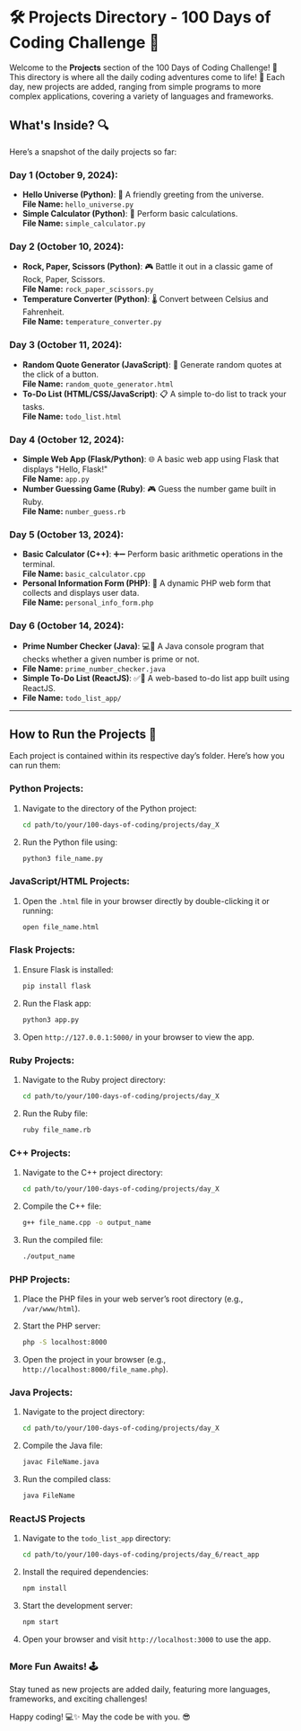 # 🛠️ Projects Directory - 100 Days of Coding Challenge 🎯

Welcome to the **Projects** section of the 100 Days of Coding Challenge! 🎉  
This directory is where all the daily coding adventures come to life! 🌟 Each day, new projects are added, ranging from simple programs to more complex applications, covering a variety of languages and frameworks.

## What's Inside? 🔍

Here’s a snapshot of the daily projects so far:

### Day 1 (October 9, 2024):
- **Hello Universe (Python)**: 🌌 A friendly greeting from the universe.  
  **File Name:** `hello_universe.py`
- **Simple Calculator (Python)**: 🧮 Perform basic calculations.  
  **File Name:** `simple_calculator.py`

### Day 2 (October 10, 2024):
- **Rock, Paper, Scissors (Python)**: 🎮 Battle it out in a classic game of Rock, Paper, Scissors.  
  **File Name:** `rock_paper_scissors.py`
- **Temperature Converter (Python)**: 🌡️ Convert between Celsius and Fahrenheit.  
  **File Name:** `temperature_converter.py`

### Day 3 (October 11, 2024):
- **Random Quote Generator (JavaScript)**: 📜 Generate random quotes at the click of a button.  
  **File Name:** `random_quote_generator.html`
- **To-Do List (HTML/CSS/JavaScript)**: 📋 A simple to-do list to track your tasks.  
  **File Name:** `todo_list.html`

### Day 4 (October 12, 2024):
- **Simple Web App (Flask/Python)**: 🌐 A basic web app using Flask that displays "Hello, Flask!"  
  **File Name:** `app.py`
- **Number Guessing Game (Ruby)**: 🎮 Guess the number game built in Ruby.  
  **File Name:** `number_guess.rb`

### Day 5 (October 13, 2024):
- **Basic Calculator (C++)**: ➕➖ Perform basic arithmetic operations in the terminal.  
  **File Name:** `basic_calculator.cpp`
- **Personal Information Form (PHP)**: 📝 A dynamic PHP web form that collects and displays user data.  
  **File Name:** `personal_info_form.php`

### Day 6 (October 14, 2024):
- **Prime Number Checker (Java)**: 💻🧮 A Java console program that checks whether a given number is prime or not.
- **File Name:** `prime_number_checker.java`
- **Simple To-Do List (ReactJS)**: ✅📝 A web-based to-do list app built using ReactJS.
- **File Name:** `todo_list_app/` 

---

## How to Run the Projects 🚀

Each project is contained within its respective day’s folder. Here’s how you can run them:

### Python Projects:
1. Navigate to the directory of the Python project:
   ```bash
   cd path/to/your/100-days-of-coding/projects/day_X
   ```

2. Run the Python file using:
   ```bash
   python3 file_name.py
   ```

### JavaScript/HTML Projects:
1. Open the `.html` file in your browser directly by double-clicking it or running:
   ```bash
   open file_name.html
   ```

### Flask Projects:
1. Ensure Flask is installed:
   ```bash
   pip install flask
   ```

2. Run the Flask app:
   ```bash
   python3 app.py
   ```

3. Open `http://127.0.0.1:5000/` in your browser to view the app.
### Ruby Projects:
1. Navigate to the Ruby project directory:
   ```bash
   cd path/to/your/100-days-of-coding/projects/day_X
   ```

2. Run the Ruby file:
   ```bash
   ruby file_name.rb
   ```

### C++ Projects:
1. Navigate to the C++ project directory:
   ```bash
   cd path/to/your/100-days-of-coding/projects/day_X
   ```

2. Compile the C++ file:
   ```bash
   g++ file_name.cpp -o output_name
   ```
3. Run the compiled file:
   ```bash
   ./output_name
   ```

### PHP Projects:
1. Place the PHP files in your web server’s root directory (e.g., `/var/www/html`).

2. Start the PHP server:
   ```bash
   php -S localhost:8000
   ```

2. Open the project in your browser (e.g., `http://localhost:8000/file_name.php`).

### Java Projects:
1. Navigate to the project directory:
   ```bash
   cd path/to/your/100-days-of-coding/projects/day_X
   ```
2. Compile the Java file:
   ```bash
   javac FileName.java
   ```
3. Run the compiled class:
   ```bash
   java FileName
   ```

### ReactJS Projects

1. Navigate to the `todo_list_app` directory:
   ```bash
   cd path/to/your/100-days-of-coding/projects/day_6/react_app
   ```
2. Install the required dependencies:
   ```bash
   npm install
   ```
3. Start the development server:
   ```bash
   npm start
   ```
4. Open your browser and visit `http://localhost:3000` to use the app.

##

### More Fun Awaits! 🕹️
Stay tuned as new projects are added daily, featuring more languages, frameworks, and exciting challenges!


Happy coding! 💻✨
May the code be with you. 😎
